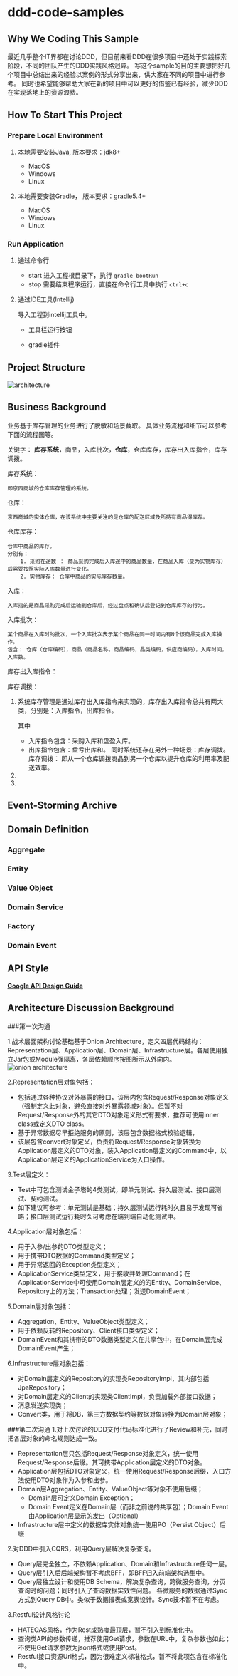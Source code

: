 # ddd-code-samples

## Why We Coding This Sample
最近几乎整个IT界都在讨论DDD，但目前来看DDD在很多项目中还处于实践探索阶段，不同的团队产生的DDD实践风格迥异。
写这个sample的目的主要想把好几个项目中总结出来的经验以案例的形式分享出来，供大家在不同的项目中进行参考。
同时也希望能够帮助大家在新的项目中可以更好的借鉴已有经验，减少DDD在实现落地上的资源浪费。

## How To Start This Project

### Prepare Local Environment 

1. 本地需要安装Java, 版本要求：jdk8+

    * MacOS
    * Windows
    * Linux
    
2. 本地需要安装Gradle， 版本要求：gradle5.4+
    * MacOS
    * Windows
    * Linux

### Run Application

1. 通过命令行

    * start 进入工程根目录下，执行 ```gradle bootRun```
    * stop  需要结束程序运行，直接在命令行工具中执行 ```ctrl+c``` 

2. 通过IDE工具(Intellij)

    导入工程到intellij工具中。

    * 工具栏运行按钮

    * gradle插件



## Project Structure

![architecture](documents/architecture.jpg)

## Business Background

业务基于库存管理的业务进行了脱敏和场景截取。 具体业务流程和细节可以参考下面的流程图等。

关键字： **库存系统**，商品，入库批次，**仓库**，仓库库存，库存出入库指令，库存调拨。

库存系统：
   
    即京西商城的仓库库存管理的系统。

仓库：

    京西商城的实体仓库，在该系统中主要关注的是仓库的配送区域及所持有商品得库存。

仓库库存：

    仓库中商品的库存。
    分别有：
        1. 采购在途数 ： 商品采购完成后入库途中的商品数量，在商品入库（变为实物库存）后需要按照实际入库数量进行变化。
        2. 实物库存： 仓库中商品的实际库存数量。
    
入库：
    
    入库指的是商品采购完成后运输到仓库后，经过盘点和确认后登记到仓库库存的行为。
    
入库批次：
    
    某个商品在入库时的批次，一个入库批次表示某个商品在同一时间内有N个该商品完成入库操作。
    包含： 仓库（仓库编码），商品（商品名称，商品编码，品类编码，供应商编码），入库时间，入库数。

库存出入库指令：



库存调拨：


1. 系统库存管理是通过库存出入库指令来实现的，库存出入库指令总共有两大类，分别是：入库指令，出库指令。 
   
   其中
    * 入库指令包含：采购入库和盘盈入库。 
    * 出库指令包含：盘亏出库和。
   同时系统还存在另外一种场景：库存调拨。
   库存调拨： 即从一个仓库调拨商品到另一个仓库以提升仓库的利用率及配送效率。
2. 
3. 


## Event-Storming Archive


## Domain Definition

### Aggregate

### Entity

### Value Object

### Domain Service

### Factory

### Domain Event

## API Style

[**Google API Design Guide**](https://cloud.google.com/apis/design/)


## Architecture Discussion Background
###第一次沟通

1.战术层面架构讨论基础基于Onion Architecture，定义四层代码结构：Representation层、Application层、Domain层、Infrastructure层。各层使用独立Jar包或Module强隔离，各层依赖顺序按图所示从外向内。
  ![onion architecture](documents/onion.png)
  
2.Representation层对象包括：
* 包括通过各种协议对外暴露的接口，该层内包含Request/Response对象定义（强制定义此对象，避免直接对外暴露领域对象）。但暂不对Request/Response外的其它DTO对象定义形式有要求，推荐可使用inner class或定义DTO class。
* 基于异常数据尽早拒绝服务的原则，该层包含数据格式校验逻辑，
* 该层包含convert对象定义，负责将Request/Response对象转换为Application层定义的DTO对象，装入Application层定义的Command中，以Application层定义的ApplicationService为入口操作。

3.Test层定义：
* Test中可包含测试金子塔的4类测试，即单元测试、持久层测试、接口层测试、契约测试。
* 如下建议可参考：单元测试是基础；持久层测试运行耗时久且易于发现可省略；接口层测试运行耗时久可考虑在端到端自动化测试中。

4.Application层对象包括：
* 用于入参/出参的DTO类型定义；
* 用于携带DTO数据的Command类型定义；
* 用于异常返回的Exception类型定义；
* ApplicationService类型定义，用于接收并处理Command；在ApplicationService中可使用Domain层定义的的Entity、DomainService、Repository上的方法；Transaction处理；发送DomainEvent；

5.Domain层对象包括：
* Aggregation、Entity、ValueObject类型定义；
* 用于依赖反转的Repository、Client接口类型定义；
* DomainEvent和其携带的DTO数据类型定义在共享包中，在Domain层完成DomainEvent产生；

6.Infrastructure层对象包括：
* 对Domain层定义的Repository的实现类RepositoryImpl，其内部包括JpaRepository；
* 对Domain层定义的Client的实现类ClientImpl，负责加载外部接口数据；
* 消息发送实现类；
* Convert类，用于将DB，第三方数据契约等数据对象转换为Domain层对象；

###第二次沟通
1.对上次讨论的DDD交付代码标准化进行了Review和补充，同时把各层对象的命名规则达成一致。
* Representation层只包括Request/Response对象定义，统一使用Request/Response后缀。其可携带Application层定义的DTO对象。
* Application层包括DTO对象定义，统一使用Request/Response后缀，入口方法使用DTO对象作为入参和出参。
* Domain层Aggregation、Entity、ValueObject等对象不使用后缀；
   * Domain层可定义Domain Exception；
   * Domain Event定义在Domain层（而非之前说的共享包）；Domain Event由Application层显示的发出（Optional）
* Infrastructure层中定义的数据库实体对象统一使用PO（Persist Object）后缀

2.对DDD中引入CQRS，利用Query层解决复杂查询。
* Query层完全独立，不依赖Application、Domain和Infrastructure任何一层。
* Query层引入后后端架构暂不考虑BFF，即BFF归入前端架构选型中。
* Query层独立设计和使用DB Schema，解决复杂查询，跨微服务查询，分页查询时的问题；同时引入了查询数据实效性问题。
   各微服务的数据通过Sync方式到Query DB中。类似于数据报表或宽表设计。Sync技术暂不在考虑。

3.Restful设计风格讨论
* HATEOAS风格，作为Rest成熟度最顶层，暂不引入到标准化中。
* 查询类API的参数传递，推荐使用Get请求，参数在URL中，复杂参数也如此；不使用Get请求参数为json格式或使用Post。
* Restful接口资源Url格式，因为很难定义标准格式，暂不将此项包含在标准化中。
